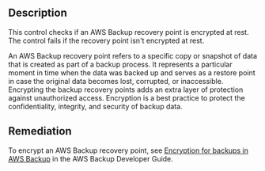 ## Description

This control checks if an AWS Backup recovery point is encrypted at rest. The control fails if the recovery point isn't encrypted at rest.

An AWS Backup recovery point refers to a specific copy or snapshot of data that is created as part of a backup process. It represents a particular moment in time when the data was backed up and serves as a restore point in case the original data becomes lost, corrupted, or inaccessible. Encrypting the backup recovery points adds an extra layer of protection against unauthorized access. Encryption is a best practice to protect the confidentiality, integrity, and security of backup data.

## Remediation

To encrypt an AWS Backup recovery point, see [Encryption for backups in AWS Backup](https://docs.aws.amazon.com/aws-backup/latest/devguide/encryption.html) in the AWS Backup Developer Guide.
